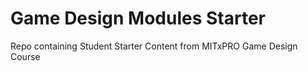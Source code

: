 # Game Design Modules Starter
 Repo containing Student Starter Content from MITxPRO Game Design Course
